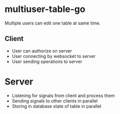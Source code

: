 # multiuser-table-go

Multiple users can edit one table at same time.

## Client

- User can authorize on server
- User connecting by websocket to server
- User sending operations to server

# Server

- Listening for signals from client and process them
- Sending signals to other clients in parallel
- Storing in database state of table in parallel
